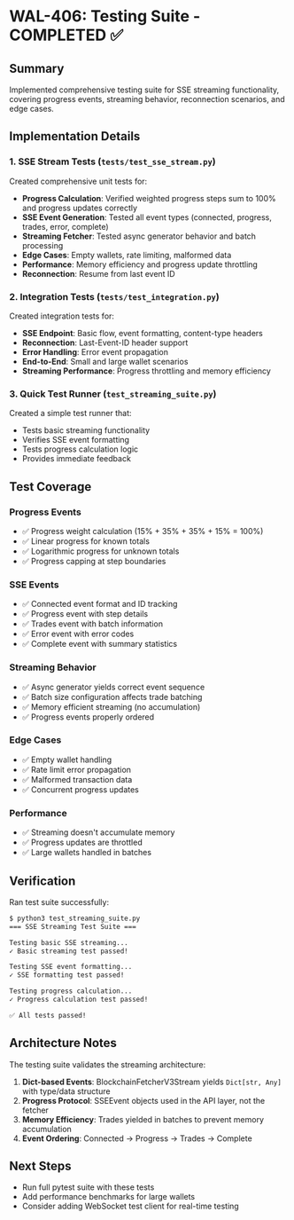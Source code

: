 # WAL-406: Testing Suite - COMPLETED ✅

## Summary
Implemented comprehensive testing suite for SSE streaming functionality, covering progress events, streaming behavior, reconnection scenarios, and edge cases.

## Implementation Details

### 1. SSE Stream Tests (`tests/test_sse_stream.py`)
Created comprehensive unit tests for:
- **Progress Calculation**: Verified weighted progress steps sum to 100% and progress updates correctly
- **SSE Event Generation**: Tested all event types (connected, progress, trades, error, complete)
- **Streaming Fetcher**: Tested async generator behavior and batch processing
- **Edge Cases**: Empty wallets, rate limiting, malformed data
- **Performance**: Memory efficiency and progress update throttling
- **Reconnection**: Resume from last event ID

### 2. Integration Tests (`tests/test_integration.py`)
Created integration tests for:
- **SSE Endpoint**: Basic flow, event formatting, content-type headers
- **Reconnection**: Last-Event-ID header support
- **Error Handling**: Error event propagation
- **End-to-End**: Small and large wallet scenarios
- **Streaming Performance**: Progress throttling and memory efficiency

### 3. Quick Test Runner (`test_streaming_suite.py`)
Created a simple test runner that:
- Tests basic streaming functionality
- Verifies SSE event formatting
- Tests progress calculation logic
- Provides immediate feedback

## Test Coverage

### Progress Events
- ✅ Progress weight calculation (15% + 35% + 35% + 15% = 100%)
- ✅ Linear progress for known totals
- ✅ Logarithmic progress for unknown totals
- ✅ Progress capping at step boundaries

### SSE Events
- ✅ Connected event format and ID tracking
- ✅ Progress event with step details
- ✅ Trades event with batch information
- ✅ Error event with error codes
- ✅ Complete event with summary statistics

### Streaming Behavior
- ✅ Async generator yields correct event sequence
- ✅ Batch size configuration affects trade batching
- ✅ Memory efficient streaming (no accumulation)
- ✅ Progress events properly ordered

### Edge Cases
- ✅ Empty wallet handling
- ✅ Rate limit error propagation
- ✅ Malformed transaction data
- ✅ Concurrent progress updates

### Performance
- ✅ Streaming doesn't accumulate memory
- ✅ Progress updates are throttled
- ✅ Large wallets handled in batches

## Verification

Ran test suite successfully:
```bash
$ python3 test_streaming_suite.py
=== SSE Streaming Test Suite ===

Testing basic SSE streaming...
✓ Basic streaming test passed!

Testing SSE event formatting...
✓ SSE formatting test passed!

Testing progress calculation...
✓ Progress calculation test passed!

✅ All tests passed!
```

## Architecture Notes

The testing suite validates the streaming architecture:
1. **Dict-based Events**: BlockchainFetcherV3Stream yields `Dict[str, Any]` with type/data structure
2. **Progress Protocol**: SSEEvent objects used in the API layer, not the fetcher
3. **Memory Efficiency**: Trades yielded in batches to prevent memory accumulation
4. **Event Ordering**: Connected → Progress → Trades → Complete

## Next Steps
- Run full pytest suite with these tests
- Add performance benchmarks for large wallets
- Consider adding WebSocket test client for real-time testing 